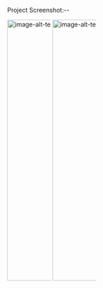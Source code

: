 Project Screenshot:--

<img src="https://github.com/shivanshu11092003/RecyclerView_Project/assets/148114391/b636655a-372a-4f51-b4e7-6f0c1f1279a2" alt="image-alt-text" style="max-width:100px;height:600px;">



<img src="https://github.com/shivanshu11092003/RecyclerView_Project/assets/148114391/86cc97f7-757b-4619-8ec0-4fb2a2a29092" alt="image-alt-text" style="max-width:100px;height:600px;">


  
